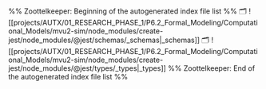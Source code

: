 %% Zoottelkeeper: Beginning of the autogenerated index file list  %%
🗂️ ![[projects/AUTX/01_RESEARCH_PHASE_1/P6.2_Formal_Modeling/Computational_Models/mvu2-sim/node_modules/create-jest/node_modules/@jest/schemas/_schemas|_schemas]]
🗂️ ![[projects/AUTX/01_RESEARCH_PHASE_1/P6.2_Formal_Modeling/Computational_Models/mvu2-sim/node_modules/create-jest/node_modules/@jest/types/_types|_types]]
%% Zoottelkeeper: End of the autogenerated index file list  %%
